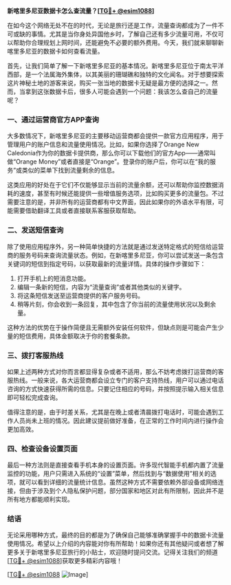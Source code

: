 **新喀里多尼亚数据卡怎么查流量？[[TG💪+ @esim1088](https://t.me/s/esim1088)]**

在如今这个网络无处不在的时代，无论是旅行还是工作，流量查询都成为了一件不可或缺的事情。尤其是当你身处异国他乡时，了解自己还有多少流量可用，不仅可以帮助你合理规划上网时间，还能避免不必要的额外费用。今天，我们就来聊聊新喀里多尼亚的数据卡如何查看流量。

首先，让我们简单了解一下新喀里多尼亚的基本情况。新喀里多尼亚位于南太平洋西部，是一个法属海外集体，以其美丽的珊瑚礁和独特的文化闻名。对于想要探索这片神秘土地的游客来说，购买一张当地的数据卡无疑是最方便的选择之一。然而，当拿到这张数据卡后，很多人可能会遇到一个问题：我该怎么查自己的流量呢？

### 一、通过运营商官方APP查询

大多数情况下，新喀里多尼亚的主要移动运营商都会提供一款官方应用程序，用于管理用户的账户信息和流量使用情况。比如，如果你选择了Orange New Caledonia作为你的数据卡提供商，那么你可以下载他们的官方App——通常叫做“Orange Money”或者直接是“Orange”。登录你的账户后，你可以在“我的服务”或类似的菜单下找到流量剩余的信息。

这类应用的好处在于它们不仅能够显示当前的流量余额，还可以帮助你监控数据消耗的速度，甚至有时候还能提供一些增值服务选项，比如购买更多的流量包。不过需要注意的是，并非所有的运营商都有中文界面，因此如果你的外语水平有限，可能需要借助翻译工具或者直接联系客服获取帮助。

### 二、发送短信查询

除了使用应用程序外，另一种简单快捷的方法就是通过发送特定格式的短信给运营商的服务号码来查询流量状态。例如，在新喀里多尼亚，你可以尝试发送一条包含关键词的短信到指定号码，以获取最新的流量详情。具体的操作步骤如下：

1. 打开手机上的短消息功能。
2. 编辑一条新的短信，内容为“流量查询”或者其他类似的关键字。
3. 将这条短信发送至运营商提供的客户服务号码。
4. 稍等片刻，你会收到一条回复，其中包含了你当前的流量使用状况以及剩余量。

这种方法的优势在于操作简便且无需额外安装任何软件，但缺点则是可能会产生少量的短信费用，具体金额取决于你的套餐条款。

### 三、拨打客服热线

如果上述两种方式对你而言都显得复杂或者不适用，那么不妨考虑拨打运营商的客服热线。一般来说，各大运营商都会设立专门的客户支持热线，用户可以通过电话咨询的方式快速获得所需的信息。只要记住相应的号码，并按照提示输入相关信息即可轻松完成查询。

值得注意的是，由于时差关系，尤其是在晚上或者清晨拨打电话时，可能会遇到工作人员尚未上班的情况。因此建议提前做好准备，在正常的工作时间内进行操作会更加高效。

### 四、检查设备设置页面

最后一种方法则是直接查看手机本身的设置页面。许多现代智能手机都内置了流量监控的功能，用户只需进入系统的“设置”菜单，然后找到与“数据使用”相关的选项，就可以看到详细的流量统计信息。虽然这种方式不需要依赖外部设备或网络连接，但由于涉及到个人隐私保护问题，部分国家和地区对此有所限制，因此并不是所有地方都能顺利实现。

### 结语

无论采用哪种方式，最终的目的都是为了确保自己能够准确掌握手中的数据卡流量使用情况。希望以上介绍的内容能对你有所帮助！如果你还有其他疑问或者想了解更多关于新喀里多尼亚旅行的小贴士，欢迎随时提问交流。记得关注我们的频道[[TG💪+ @esim1088](https://t.me/s/esim1088)]获取更多精彩内容哦！

[[TG💪+ @esim1088](https://t.me/s/esim1088) ![Image](https://i.postimg.cc/4NQfJmqS/Snipaste-2025-05-13-00-14-12.png)]